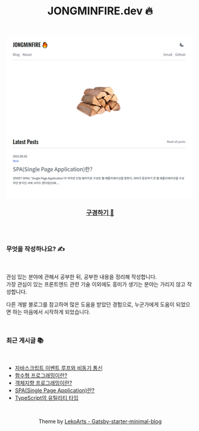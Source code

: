 <div align="center">

# JONGMINFIRE.dev 🔥
 
<br/>

![mainpage](mainpage.png)

### [구경하기 👀](https://jongminfire.dev)

<br/>

</div>

<br/>

### 무엇을 작성하나요? ✍️

<br/>

관심 있는 분야에 관해서 공부한 뒤, 공부한 내용을 정리해 작성합니다. <br/>
가장 관심이 있는 프론트엔드 관련 기술 이외에도 흥미가 생기는 분야는 가리지 않고 작성합니다. <br/>

다른 개발 블로그를 참고하며 많은 도움을 받았던 경험으로, 누군가에게 도움이 되었으면 하는 마음에서 시작하게 되었습니다.

<br/>

### 최근 게시글 📚

<br/>

<!-- BLOG-POST-LIST:START -->
- [자바스크립트 이벤트 루프와 비동기 통신](https://jongminfire.dev/자바스크립트-이벤트-루프와-비동기-통신)
- [함수형 프로그래밍이란?](https://jongminfire.dev/함수형-프로그래밍이란)
- [객체지향 프로그래밍이란?](https://jongminfire.dev/객체지향-프로그래밍이란)
- [SPA&lpar;Single Page Application&rpar;란?](https://jongminfire.dev/spa-single-page-application-란)
- [TypeScript의 유틸리티 타입](https://jongminfire.dev/type-script의-유틸리티-타입)
<!-- BLOG-POST-LIST:END -->

<br/>

<div align="center">

Theme by [LekoArts - Gatsby-starter-minimal-blog](https://github.com/LekoArts/gatsby-starter-minimal-blog)

</div>
